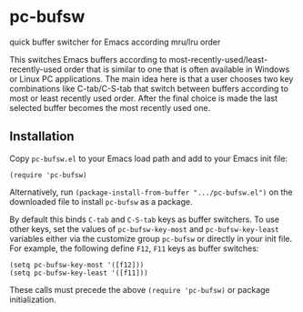 # pc-bufsw
quick buffer switcher for Emacs according mru/lru order

This switches Emacs buffers according to most-recently-used/least-recently-used order that is similar to one that is often available in Windows or Linux PC applications. The main idea here is that a user chooses two key combinations like C-tab/C-S-tab that switch between buffers according to most or least recently used order. After the final choice is made the last selected buffer becomes the most recently used one.

Installation
------------

Copy `pc-bufsw.el` to your Emacs load path and add to your Emacs init file:
```
(require 'pc-bufsw)
```

Alternatively, run `(package-install-from-buffer ".../pc-bufsw.el")` on the downloaded file to install `pc-bufsw` as a package.

By default this binds `C-tab` and `C-S-tab` keys as buffer switchers. To use other keys, set the values of `pc-bufsw-key-most` and `pc-bufsw-key-least` variables either via the customize group `pc-bufsw` or directly in your init file. For example, the following define `F12`, `F11` keys as buffer switches:
```
(setq pc-bufsw-key-most '([f12]))
(setq pc-bufsw-key-least '([f11]))
```
These calls must precede the above `(require 'pc-bufsw)` or package initialization.
